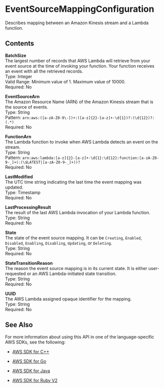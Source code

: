 # EventSourceMappingConfiguration<a name="API_EventSourceMappingConfiguration"></a>

Describes mapping between an Amazon Kinesis stream and a Lambda function\.

## Contents<a name="API_EventSourceMappingConfiguration_Contents"></a>

 **BatchSize**   
The largest number of records that AWS Lambda will retrieve from your event source at the time of invoking your function\. Your function receives an event with all the retrieved records\.  
Type: Integer  
Valid Range: Minimum value of 1\. Maximum value of 10000\.  
Required: No

 **EventSourceArn**   
The Amazon Resource Name \(ARN\) of the Amazon Kinesis stream that is the source of events\.  
Type: String  
Pattern: `arn:aws:([a-zA-Z0-9\-])+:([a-z]{2}-[a-z]+-\d{1})?:(\d{12})?:(.*)`   
Required: No

 **FunctionArn**   
The Lambda function to invoke when AWS Lambda detects an event on the stream\.  
Type: String  
Pattern: `arn:aws:lambda:[a-z]{2}-[a-z]+-\d{1}:\d{12}:function:[a-zA-Z0-9-_]+(:(\$LATEST|[a-zA-Z0-9-_]+))?`   
Required: No

 **LastModified**   
The UTC time string indicating the last time the event mapping was updated\.  
Type: Timestamp  
Required: No

 **LastProcessingResult**   
The result of the last AWS Lambda invocation of your Lambda function\.  
Type: String  
Required: No

 **State**   
The state of the event source mapping\. It can be `Creating`, `Enabled`, `Disabled`, `Enabling`, `Disabling`, `Updating`, or `Deleting`\.  
Type: String  
Required: No

 **StateTransitionReason**   
The reason the event source mapping is in its current state\. It is either user\-requested or an AWS Lambda\-initiated state transition\.  
Type: String  
Required: No

 **UUID**   
The AWS Lambda assigned opaque identifier for the mapping\.  
Type: String  
Required: No

## See Also<a name="API_EventSourceMappingConfiguration_SeeAlso"></a>

For more information about using this API in one of the language\-specific AWS SDKs, see the following:

+  [AWS SDK for C\+\+](http://docs.aws.amazon.com/goto/SdkForCpp/lambda-2015-03-31/EventSourceMappingConfiguration) 

+  [AWS SDK for Go](http://docs.aws.amazon.com/goto/SdkForGoV1/lambda-2015-03-31/EventSourceMappingConfiguration) 

+  [AWS SDK for Java](http://docs.aws.amazon.com/goto/SdkForJava/lambda-2015-03-31/EventSourceMappingConfiguration) 

+  [AWS SDK for Ruby V2](http://docs.aws.amazon.com/goto/SdkForRubyV2/lambda-2015-03-31/EventSourceMappingConfiguration) 